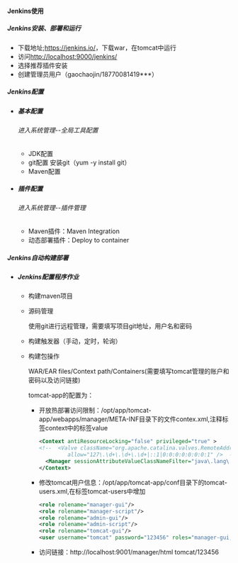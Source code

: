 #### Jenkins使用

##### Jenkins安装、部署和运行

- 下载地址;<https://jenkins.io/>，下载war，在tomcat中运行
- 访问<http://localhost:9000/jenkins/>
- 选择推荐插件安装
- 创建管理员用户（gaochaojin/18770081419***）

##### Jenkins配置

- ##### 基本配置

  ###### 进入系统管理--全局工具配置

  - JDK配置
  - git配置  安装git（yum -y install git）
  - Maven配置

- ##### 插件配置

  ###### 进入系统管理--插件管理

  - Maven插件：Maven Integration
  - 动态部署插件：Deploy to container

##### Jenkins自动构建部署

- ##### Jenkins配置程序作业

  - 构建maven项目

  - 源码管理

    使用git进行远程管理，需要填写项目git地址，用户名和密码

  - 构建触发器（手动，定时，轮询）

  - 构建包操作

    WAR/EAR files/Context path/Containers(需要填写tomcat管理的账户和密码以及访问链接)

    tomcat-app的配置为：

    - 开放热部署访问限制：/opt/app/tomcat-app/webapps/manager/META-INF目录下的文件contex.xml,注释标签context中的标签value

      ```xml
      <Context antiResourceLocking="false" privileged="true" >
      <!--  <Valve className="org.apache.catalina.valves.RemoteAddrValve"
               allow="127\.\d+\.\d+\.\d+|::1|0:0:0:0:0:0:0:1" />  -->
        <Manager sessionAttributeValueClassNameFilter="java\.lang\.(?:Boolean|Integer|Long|Number|String)|org\.apache\.catalina\.filters\.CsrfPreventionFilter\$LruCache(?:\$1)?|java\.util\.(?:Linked)?HashMap"/>
      </Context>
      ```

    - 修改tomcat用户信息：/opt/app/tomcat-app/conf目录下的tomcat-users.xml,在标签tomcat-users中增加

      ```xml
      <role rolename="manager-gui"/>
      <role rolename="manager-script"/>
      <role rolename="admin-gui"/>
      <role rolename="admin-script"/>
      <role rolename="tomcat-gui"/>
      <user username="tomcat" password="123456" roles="manager-gui,manager-script,admin-gui,admin-script,tomcat"/>
      ```

    - 访问链接：http://localhost:9001/manager/html   tomcat/123456